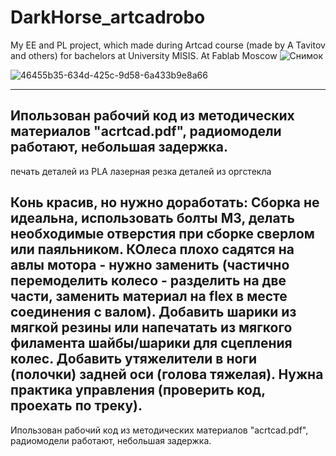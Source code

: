 # DarkHorse_artcadrobo
My EE and PL project, which made during Artcad course (made by A Tavitov and others) for bachelors at University MISIS. At Fablab Moscow
![Снимок](https://github.com/anna0125/DarkHorse_artcadrobo/assets/17871384/e605ac31-efcd-4363-98b2-32c0c79b5ac3)

![46455b35-634d-425c-9d58-6a433b9e8a66](https://github.com/anna0125/DarkHorse_artcadrobo/assets/17871384/fc645aa2-de97-47b6-be0c-516efad24308)

---
Ипользован рабочий код из методических материалов "acrtcad.pdf", радиомодели работают, небольшая задержка. 
---
печать деталей из PLA
лазерная резка деталей из оргстекла

Конь красив, но нужно доработать:
Сборка не идеальна, использовать болты М3, делать необходимые отверстия при сборке сверлом или паяльником.
КОлеса плохо садятся на авлы мотора - нужно заменить (частично перемоделить колесо - разделить на две части, заменить материал на flex в месте соединения с валом).
Добавить шарики из мягкой резины или напечатать из мягкого филамента шайбы/шарики для сцепления колес.
Добавить утяжелители в ноги (полочки) задней оси (голова тяжелая).
Нужна практика управления (проверить код, проехать по треку).
---
Ипользован рабочий код из методических материалов "acrtcad.pdf", радиомодели работают, небольшая задержка. 



